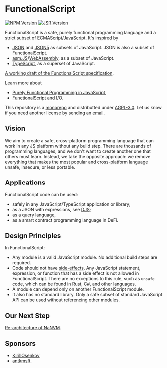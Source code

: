# FunctionalScript

[![NPM Version](https://img.shields.io/npm/v/functionalscript)](https://www.npmjs.com/package/functionalscript)
[![JSR Version](https://img.shields.io/jsr/v/%40functionalscript/functionalscript)](https://jsr.io/@functionalscript/functionalscript)

FunctionalScript is a safe, purely functional programming language and a strict subset of
[ECMAScript](https://en.wikipedia.org/wiki/ECMAScript)/[JavaScript](https://en.wikipedia.org/wiki/JavaScript). It's inspired by

- [JSON](https://en.wikipedia.org/wiki/JSON) and [JSON5](https://json5.org/) as subsets of JavaScript.
  JSON is also a subset of FunctionalScript.
- [asm.JS](https://en.wikipedia.org/wiki/Asm.js)/[WebAssembly](https://en.wikipedia.org/wiki/WebAssembly),
  as a subset of JavaScript.
- [TypeScript](https://en.wikipedia.org/wiki/TypeScript), as a superset of JavaScript.

[A working draft of the FunctionalScript specification](./issues/lang/README.md).

Learn more about

- [Purely Functional Programming in JavaScript](https://blog.bitsrc.io/purely-functional-programming-in-javascript-91114b1b2dff?sk=5f7132e56902f38fcf4c6164bfa681ed),
- [FunctionalScript and I/O](https://medium.com/@sergeyshandar/functionalscript-5cf817345376?sk=30b32189a81d1a2dad16c2244f32328d).

This repository is a [monorepo](https://en.wikipedia.org/wiki/Monorepo) and distributted under [AGPL-3.0](https://www.gnu.org/licenses/agpl-3.0.en.html#license-text). Let us know if you need another license by sending an [email](mailto:sergey.oss@proton.me).

## Vision

We aim to create a safe, cross-platform programming language that can work in any JS platform without any build step. There are thousands of programming languages, and we don't want to create another one that others must learn. Instead, we take the opposite approach: we remove everything that makes the most popular and cross-platform language unsafe, insecure, or less portable.

## Applications

FunctionalScript code can be used:

- safely in any JavaScript/TypeScript application or library;
- as a JSON with expressions, see [DJS](https://medium.com/@sasha.gil/bridging-the-gap-from-json-to-javascript-without-dsls-fee273573f1b);
- as a query language,
- as a smart contract programming language in DeFi.

## Design Principles

In FunctionalScript:

- Any module is a valid JavaScript module. No additional build steps are required.
- Code should not have [side-effects](https://en.wikipedia.org/wiki/Side_effect_(computer_science)). Any JavaScript statement, expression, or function that has a side effect is not allowed in FunctionalScript. There are no exceptions to this rule, such as `unsafe` code, which can be found in Rust, C#, and other languages.
- A module can depend only on another FunctionalScript module.
- It also has no standard library. Only a safe subset of standard JavaScript API can be used without referencing other modules.

## Our Next Step

[Re-architecture of NaNVM](https://medium.com/@sergeyshandar/nanvm-re-architecture-8097f766ec1c?sk=d14ec1daf73ac5442f12ce20b2bc037a).

## Sponsors

- [KirillOsenkov](https://github.com/KirillOsenkov),
- [antkmsft](https://github.com/antkmsft).
